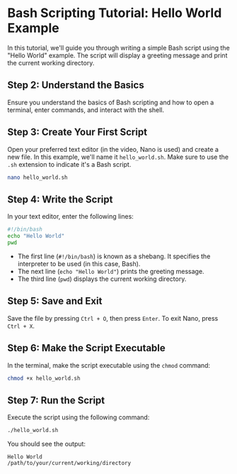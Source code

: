 # Bash Scripting Tutorial: Hello World Example

In this tutorial, we'll guide you through writing a simple Bash script using the "Hello World" example. The script will display a greeting message and print the current working directory.

## Step 2: Understand the Basics

Ensure you understand the basics of Bash scripting and how to open a terminal, enter commands, and interact with the shell.

## Step 3: Create Your First Script

Open your preferred text editor (in the video, Nano is used) and create a new file. In this example, we'll name it `hello_world.sh`. Make sure to use the `.sh` extension to indicate it's a Bash script.

```bash
nano hello_world.sh
```

## Step 4: Write the Script

In your text editor, enter the following lines:

```bash
#!/bin/bash
echo "Hello World"
pwd
```

- The first line (`#!/bin/bash`) is known as a shebang. It specifies the interpreter to be used (in this case, Bash).
- The next line (`echo "Hello World"`) prints the greeting message.
- The third line (`pwd`) displays the current working directory.

## Step 5: Save and Exit

Save the file by pressing `Ctrl + O`, then press `Enter`. To exit Nano, press `Ctrl + X`.

## Step 6: Make the Script Executable

In the terminal, make the script executable using the `chmod` command:

```bash
chmod +x hello_world.sh
```

## Step 7: Run the Script

Execute the script using the following command:

```bash
./hello_world.sh
```

You should see the output:

```
Hello World
/path/to/your/current/working/directory
```
